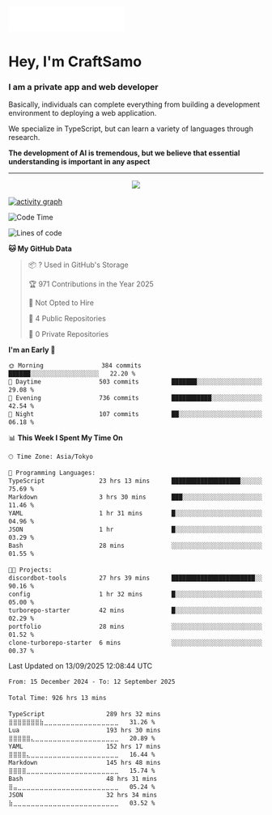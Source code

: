 <img src="images/header.svg"></img>

# Hey, I'm CraftSamo

### I am a private app and web developer

Basically, individuals can complete everything from building a development
environment to deploying a web application.

We specialize in TypeScript, but can learn a variety of languages through
research.

**The development of AI is tremendous, but we believe that essential
understanding is important in any aspect**

---

<p align="center">
  <img alig src="https://github-profile-trophy.vercel.app/?username=craftsamo&theme=onedark&column=-1" />
</p>

[![activity graph](https://github-readme-activity-graph.vercel.app/graph?username=craftsamo&theme=github-dark-dimmed&custom_title=Guilyx%20Activity%20Graph&hide_border=true)](https://github.com/ashutosh00710/github-readme-activity-graph)

<!--START_SECTION:waka-->
![Code Time](http://img.shields.io/badge/Code%20Time-918%20hrs%204%20mins-blue)

![Lines of code](https://img.shields.io/badge/From%20Hello%20World%20I%27ve%20Written-571.5%20thousand%20lines%20of%20code-blue)

**🐱 My GitHub Data** 

> 📦 ? Used in GitHub's Storage 
 > 
> 🏆 971 Contributions in the Year 2025
 > 
> 🚫 Not Opted to Hire
 > 
> 📜 4 Public Repositories 
 > 
> 🔑 0 Private Repositories 
 > 
**I'm an Early 🐤** 

```text
🌞 Morning                384 commits         ██████░░░░░░░░░░░░░░░░░░░   22.20 % 
🌆 Daytime                503 commits         ███████░░░░░░░░░░░░░░░░░░   29.08 % 
🌃 Evening                736 commits         ███████████░░░░░░░░░░░░░░   42.54 % 
🌙 Night                  107 commits         ██░░░░░░░░░░░░░░░░░░░░░░░   06.18 % 
```


📊 **This Week I Spent My Time On** 

```text
🕑︎ Time Zone: Asia/Tokyo

💬 Programming Languages: 
TypeScript               23 hrs 13 mins      ███████████████████░░░░░░   75.69 % 
Markdown                 3 hrs 30 mins       ███░░░░░░░░░░░░░░░░░░░░░░   11.46 % 
YAML                     1 hr 31 mins        █░░░░░░░░░░░░░░░░░░░░░░░░   04.96 % 
JSON                     1 hr                █░░░░░░░░░░░░░░░░░░░░░░░░   03.29 % 
Bash                     28 mins             ░░░░░░░░░░░░░░░░░░░░░░░░░   01.55 % 

🐱‍💻 Projects: 
discordbot-tools         27 hrs 39 mins      ███████████████████████░░   90.16 % 
config                   1 hr 32 mins        █░░░░░░░░░░░░░░░░░░░░░░░░   05.00 % 
turborepo-starter        42 mins             █░░░░░░░░░░░░░░░░░░░░░░░░   02.29 % 
portfolio                28 mins             ░░░░░░░░░░░░░░░░░░░░░░░░░   01.52 % 
clone-turborepo-starter  6 mins              ░░░░░░░░░░░░░░░░░░░░░░░░░   00.37 % 
```


 Last Updated on 13/09/2025 12:08:44 UTC
<!--END_SECTION:waka-->

<!--START_SECTION:waka-simple-->

```text
From: 15 December 2024 - To: 12 September 2025

Total Time: 926 hrs 13 mins

TypeScript                 289 hrs 32 mins ⣿⣿⣿⣿⣿⣿⣿⣷⣀⣀⣀⣀⣀⣀⣀⣀⣀⣀⣀⣀⣀⣀⣀⣀⣀   31.26 %
Lua                        193 hrs 30 mins ⣿⣿⣿⣿⣿⣄⣀⣀⣀⣀⣀⣀⣀⣀⣀⣀⣀⣀⣀⣀⣀⣀⣀⣀⣀   20.89 %
YAML                       152 hrs 17 mins ⣿⣿⣿⣿⣄⣀⣀⣀⣀⣀⣀⣀⣀⣀⣀⣀⣀⣀⣀⣀⣀⣀⣀⣀⣀   16.44 %
Markdown                   145 hrs 48 mins ⣿⣿⣿⣿⣀⣀⣀⣀⣀⣀⣀⣀⣀⣀⣀⣀⣀⣀⣀⣀⣀⣀⣀⣀⣀   15.74 %
Bash                       48 hrs 31 mins  ⣿⣤⣀⣀⣀⣀⣀⣀⣀⣀⣀⣀⣀⣀⣀⣀⣀⣀⣀⣀⣀⣀⣀⣀⣀   05.24 %
JSON                       32 hrs 34 mins  ⣷⣀⣀⣀⣀⣀⣀⣀⣀⣀⣀⣀⣀⣀⣀⣀⣀⣀⣀⣀⣀⣀⣀⣀⣀   03.52 %
```

<!--END_SECTION:waka-simple-->
